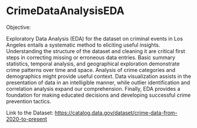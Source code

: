 # CrimeDataAnalysisEDA

Objective:


Exploratory Data Analysis (EDA) for the dataset on criminal events in Los Angeles entails a systematic method to eliciting useful insights. Understanding the structure of the dataset and cleaning it are critical first steps in correcting missing or erroneous data entries. Basic summary statistics, temporal analysis, and geographical exploration demonstrate crime patterns over time and space. Analysis of crime categories and demographics might provide useful context. Data visualization assists in the presentation of data in an intelligible manner, while outlier identification and correlation analysis expand our comprehension. Finally, EDA provides a foundation for making educated decisions and developing successful crime prevention tactics.



Link to the Dataset: https://catalog.data.gov/dataset/crime-data-from-2020-to-present
